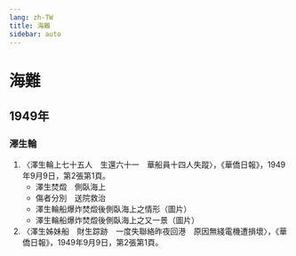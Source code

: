 ```yaml
---
lang: zh-TW
title: 海難
sidebar: auto
---
```


# 海難
## 1949年
### 澤生輪
1. 〈澤生輪上七十五人　生還六十一　華船員十四人失蹤〉，《華僑日報》，1949年9月9日，第2張第1頁。
    - 澤生焚燬　側臥海上
    - 傷者分別　送院救治
    - 澤生輪船爆炸焚燬後側臥海上之情形（圖片）
    - 澤生輪船爆炸焚燬後側臥海上之又一景（圖片）
2. 〈澤生姊妹船　財生踪跡　一度失聯絡昨夜回港　原因無綫電機遭損壞〉，《華僑日報》，1949年9月9日，第2張第1頁。